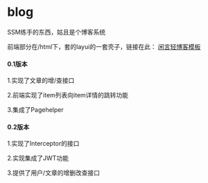 # blog
SSM练手的东西，姑且是个博客系统

前端部分在/html下，套的layui的一套壳子，链接在此：
[闲言轻博客模板](https://fly.layui.com/store/layuiXianyan/)

#### 0.1版本
1.实现了文章的增/查接口

2.前端实现了item列表向item详情的跳转功能

3.集成了Pagehelper

#### 0.2版本
1.实现了Interceptor的接口

2.实现集成了JWT功能

3.提供了用户/文章的增删改查接口